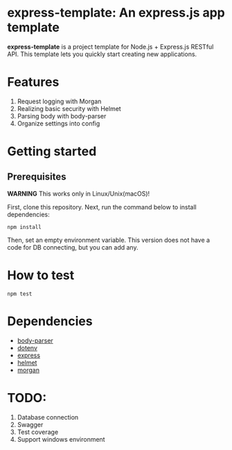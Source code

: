 express-template: An express.js app template
===
**express-template** is a project template for Node.js + Express.js RESTful API. This template lets you quickly start creating new applications.
# Features
1. Request logging with Morgan
2. Realizing basic security with Helmet
3. Parsing body with body-parser
4. Organize settings into config
# Getting started
## Prerequisites
**WARNING** This works only in Linux/Unix(macOS)!

First, clone this repository. Next, run the command below to install dependencies:
```
npm install
```
Then, set an empty environment variable. This version does not have a code for DB connecting, but you can add any.
# How to test
```
npm test
```
# Dependencies
- [body-parser](https://github.com/expressjs/body-parser)
- [dotenv](https://github.com/motdotla/dotenv)
- [express](https://github.com/expressjs/express)
- [helmet](https://github.com/helmetjs/helmet)
- [morgan](https://github.com/expressjs/morgan)
# TODO:
1. Database connection
2. Swagger
3. Test coverage
4. Support windows environment
